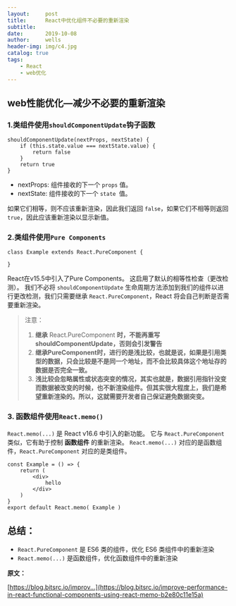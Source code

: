 ```yaml
--- 
layout:     post
title:      React中优化组件不必要的重新渲染
subtitle:   
date:       2019-10-08
author:     wells
header-img: img/c4.jpg
catalog: true
tags:
    - React
    - web优化 
--- 
```



## web性能优化—减少不必要的重新渲染

### 1.类组件使用`shouldComponentUpdate`钩子函数

```react
shouldComponentUpdate(nextProps, nextState) {
    if (this.state.value === nextState.value) {
    	return false
    }
    return true
}
```

- nextProps: 组件接收的下一个 `props` 值。
- nextState: 组件接收的下一个 `state `值。

如果它们相等，则不应该重新渲染，因此我们返回 `false`，如果它们不相等则返回 `true`，因此应该重新渲染以显示新值。

### 2.类组件使用`Pure Components`

```react
class Example extends React.PureComponent {
	
}
```

React在v15.5中引入了Pure Components。 这启用了默认的相等性检查（更改检测）。 我们不必将 `shouldComponentUpdate` 生命周期方法添加到我们的组件以进行更改检测，我们只需要继承 `React.PureComponent`，React 将会自己判断是否需要重新渲染。

> 注意：
>
> 1. **继承** React.PureComponent **时，不能再重写 shouldComponentUpdate，否则会引发警告**
> 2. **继承PureComponent时，进行的是浅比较，也就是说，如果是引用类型的数据，只会比较是不是同一个地址，而不会比较具体这个地址存的数据是否完全一致。**
> 3. **浅比较会忽略属性或状态突变的情况，其实也就是，数据引用指针没变而数据被改变的时候，也不新渲染组件。但其实很大程度上，我们是希望重新渲染的。所以，这就需要开发者自己保证避免数据突变。**



### 3. 函数组件使用`React.memo()`

`React.memo(...)` 是 React v16.6 中引入的新功能。 它与 `React.PureComponent` 类似，它有助于控制 **函数组件** 的重新渲染。 `React.memo(...)` 对应的是函数组件，`React.PureComponent` 对应的是类组件。

```react
const Example = () => {
    return (
        <div>
            hello
        </div>
    )
}
export default React.memo( Example )
```



## 总结：

- `React.PureComponent` 是 ES6 类的组件，优化 ES6 类组件中的重新渲染
- `React.memo(...)` 是函数组件，优化函数组件中的重新渲染



**原文：**

[https://blog.bitsrc.io/improv...](https://blog.bitsrc.io/improve-performance-in-react-functional-components-using-react-memo-b2e80c11e15a)